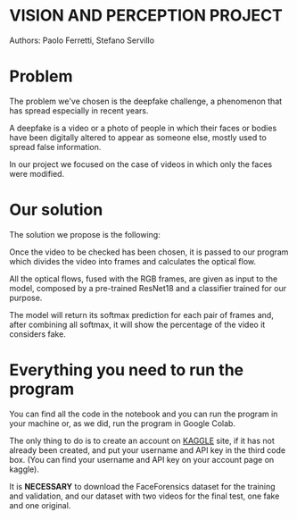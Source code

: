 # VISION AND PERCEPTION PROJECT

Authors: Paolo Ferretti, Stefano Servillo

# Problem
The problem we've chosen is the deepfake challenge, a phenomenon that has spread especially in recent years. 

A deepfake is a video or a photo of people in which their faces or bodies have been digitally altered to appear as someone else, mostly used to spread false information.

In our project we focused on the case of videos in which only the faces were modified.

# Our solution
The solution we propose is the following:

Once the video to be checked has been chosen, it is passed to our program which divides the video into frames and calculates the optical flow. 

All the optical flows, fused with the RGB frames, are given as input to the model, composed by a pre-trained ResNet18 and a classifier trained for our purpose. 

The model will return its softmax prediction for each pair of frames and, after combining all softmax, it will show the percentage of the video it considers fake.

# Everything you need to run the program
You can find all the code in the notebook and you can run the program in your machine or, as we did, run the program in Google Colab.

The only thing to do is to create an account on [KAGGLE](https://www.kaggle.com/) site, if it has not already been created, and put your username and API key in the third code box. (You can find your username and API key on your account page on kaggle).

It is **NECESSARY** to download the FaceForensics dataset for the training and validation, and our dataset with two videos for the final test, one fake and one original.
